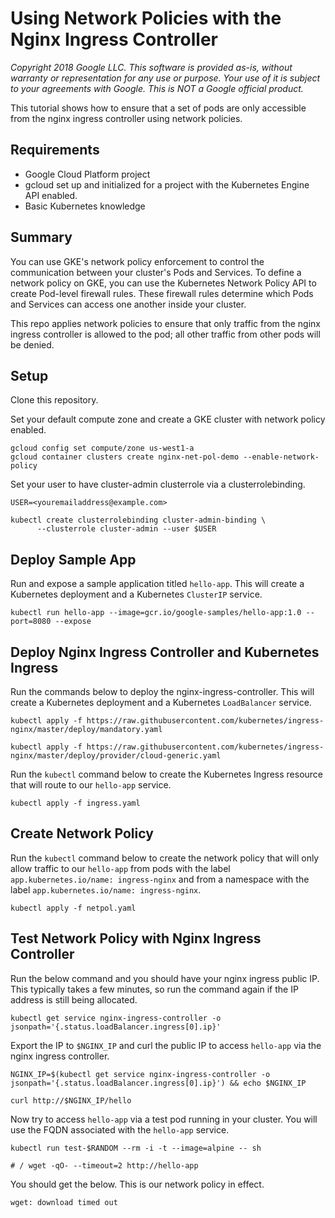# Using Network Policies with the Nginx Ingress Controller

_Copyright 2018 Google LLC. This software is provided as-is, without warranty or representation for any use or purpose. Your use of it is subject to your agreements with Google. This is NOT a Google official product._

This tutorial shows how to ensure that a set of pods are only accessible from the nginx ingress controller using network policies. 

## Requirements

* Google Cloud Platform project
* gcloud set up and initialized for a project with the Kubernetes Engine API enabled.
* Basic Kubernetes knowledge

## Summary

You can use GKE's network policy enforcement to control the communication between your cluster's Pods and Services. To define a network policy on GKE, you can use the Kubernetes Network Policy API to create Pod-level firewall rules. These firewall rules determine which Pods and Services can access one another inside your cluster.

This repo applies network policies to ensure that only traffic from the nginx ingress controller is allowed to the pod; all other traffic from other pods will be denied. 

## Setup

Clone this repository.

Set your default compute zone and create a GKE cluster with network policy enabled.
```
gcloud config set compute/zone us-west1-a
gcloud container clusters create nginx-net-pol-demo --enable-network-policy
```

Set your user to have cluster-admin clusterrole via a clusterrolebinding.
```
USER=<youremailaddress@example.com>
```
```
kubectl create clusterrolebinding cluster-admin-binding \
      --clusterrole cluster-admin --user $USER
```
## Deploy Sample App
Run and expose a sample application titled `hello-app`. This will create a Kubernetes deployment and a Kubernetes `ClusterIP` service.
```
kubectl run hello-app --image=gcr.io/google-samples/hello-app:1.0 --port=8080 --expose
```

## Deploy Nginx Ingress Controller and Kubernetes Ingress
Run the commands below to deploy the nginx-ingress-controller. This will create a Kubernetes deployment and a Kubernetes `LoadBalancer` service.
```
kubectl apply -f https://raw.githubusercontent.com/kubernetes/ingress-nginx/master/deploy/mandatory.yaml
```

```
kubectl apply -f https://raw.githubusercontent.com/kubernetes/ingress-nginx/master/deploy/provider/cloud-generic.yaml
```

Run the `kubectl` command below to create the Kubernetes Ingress resource that will route to our `hello-app` service.
```
kubectl apply -f ingress.yaml
```

## Create Network Policy
Run the `kubectl` command below to create the network policy that will only allow traffic to our `hello-app` from pods with the label `app.kubernetes.io/name: ingress-nginx` and from a namespace with the label `app.kubernetes.io/name: ingress-nginx`. 
```
kubectl apply -f netpol.yaml
```

## Test Network Policy with Nginx Ingress Controller 
Run the below command and you should have your nginx ingress public IP. This typically takes a few minutes, so run the command again if the IP address is still being allocated.
```
kubectl get service nginx-ingress-controller -o jsonpath='{.status.loadBalancer.ingress[0].ip}'
```

Export the IP to `$NGINX_IP` and curl the public IP to access `hello-app` via the nginx ingress controller.
```
NGINX_IP=$(kubectl get service nginx-ingress-controller -o jsonpath='{.status.loadBalancer.ingress[0].ip}') && echo $NGINX_IP
```
```
curl http://$NGINX_IP/hello
```

Now try to access `hello-app` via a test pod running in your cluster. You will use the FQDN associated with the `hello-app` service.
```
kubectl run test-$RANDOM --rm -i -t --image=alpine -- sh
```
```
# / wget -qO- --timeout=2 http://hello-app
```

You should get the below. This is our network policy in effect.
```
wget: download timed out
```
